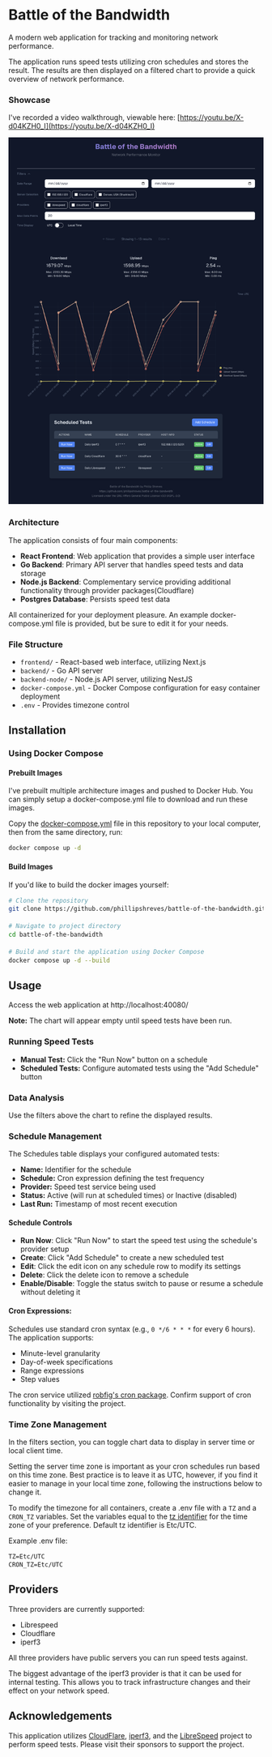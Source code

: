 # Battle of the Bandwidth

A modern web application for tracking and monitoring network performance. 

The application runs speed tests utilizing cron schedules and stores the result. The results are then displayed on a filtered chart to provide a quick overview of network performance.

### Showcase

I've recorded a video walkthrough, viewable here: [https://youtu.be/X-d04KZH0_I](https://youtu.be/X-d04KZH0_I)

![showcase-screenshot-01.png](showcase-screenshot-01.png)

### Architecture

The application consists of four main components:
- **React Frontend**: Web application that provides a simple user interface
- **Go Backend**: Primary API server that handles speed tests and data storage
- **Node.js Backend**: Complementary service providing additional functionality through provider packages(Cloudflare)
- **Postgres Database**: Persists speed test data

All containerized for your deployment pleasure. An example docker-compose.yml file is provided, but be sure to edit it for your needs.

### File Structure

- `frontend/` - React-based web interface, utilizing Next.js
- `backend/` - Go API server
- `backend-node/` - Node.js API server, utilizing NestJS
- `docker-compose.yml` - Docker Compose configuration for easy container deployment
- `.env` - Provides timezone control

## Installation

### Using Docker Compose

#### Prebuilt Images

I've prebuilt multiple architecture images and pushed to Docker Hub. You can simply setup a docker-compose.yml file to download and run these images.

Copy the [docker-compose.yml](docker-compose.yml) file in this repository to your local computer, then from the same directory, run:

```bash
docker compose up -d
```

#### Build Images

If you'd like to build the docker images yourself:

```bash
# Clone the repository
git clone https://github.com/phillipshreves/battle-of-the-bandwidth.git

# Navigate to project directory
cd battle-of-the-bandwidth

# Build and start the application using Docker Compose
docker compose up -d --build
```

## Usage

Access the web application at http://localhost:40080/

**Note:** The chart will appear empty until speed tests have been run.

### Running Speed Tests

- **Manual Test:** Click the "Run Now" button on a schedule
- **Scheduled Tests:** Configure automated tests using the "Add Schedule" button

### Data Analysis

Use the filters above the chart to refine the displayed results.

### Schedule Management

The Schedules table displays your configured automated tests:

- **Name:** Identifier for the schedule
- **Schedule:** Cron expression defining the test frequency
- **Provider:** Speed test service being used
- **Status:** Active (will run at scheduled times) or Inactive (disabled)
- **Last Run:** Timestamp of most recent execution

#### Schedule Controls

- **Run Now**: Click "Run Now" to start the speed test using the schedule's provider setup
- **Create**: Click "Add Schedule" to create a new scheduled test
- **Edit**: Click the edit icon on any schedule row to modify its settings
- **Delete**: Click the delete icon to remove a schedule
- **Enable/Disable**: Toggle the status switch to pause or resume a schedule without deleting it

#### Cron Expressions:
Schedules use standard cron syntax (e.g., `0 */6 * * *` for every 6 hours). The application supports:
- Minute-level granularity
- Day-of-week specifications
- Range expressions
- Step values

The cron service utilized [robfig's cron package](https://github.com/robfig/cron). Confirm support of cron functionality by visiting the project.

### Time Zone Management

In the filters section, you can toggle chart data to display in server time or local client time.

Setting the server time zone is important as your cron schedules run based on this time zone. Best practice is to leave it as UTC, however, if you find it easier to manage in your local time zone, following the instructions below to change it.

To modify the timezone for all containers, create a .env file with a `TZ` and a `CRON_TZ` variables. Set the variables equal to the [tz identifier](https://en.wikipedia.org/wiki/List_of_tz_database_time_zones) for the time zone of your preference. Default tz identifier is Etc/UTC.

Example .env file:
```
TZ=Etc/UTC
CRON_TZ=Etc/UTC
```

## Providers

Three providers are currently supported:
- Librespeed
- Cloudflare
- iperf3

All three providers have public servers you can run speed tests against.

The biggest advantage of the iperf3 provider is that it can be used for internal testing. This allows you to track infrastructure changes and their effect on your network speed.

## Acknowledgements

This application utilizes [CloudFlare](https://github.com/cloudflare/speedtest?tab=readme-ov-file), [iperf3](https://iperf.fr/), and the [LibreSpeed](https://librespeed.org/) project to perform speed tests. Please visit their sponsors to support the project.
